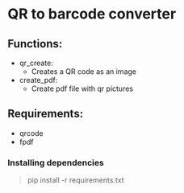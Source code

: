 # QR to barcode converter

## Functions:

- qr_create:
    - Creates a QR code as an image 
- create_pdf:
    - Create pdf file with qr pictures 


## Requirements:

- qrcode
- fpdf

### Installing dependencies
> pip install -r requirements.txt